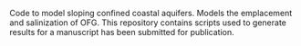 Code to model sloping confined coastal aquifers. Models the emplacement and salinization of OFG. This repository contains scripts used to generate results for a manuscript has been submitted for publication.
